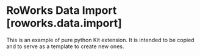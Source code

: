 # RoWorks Data Import [roworks.data.import]

This is an example of pure python Kit extension. It is intended to be copied and to serve as a template to create new ones.
